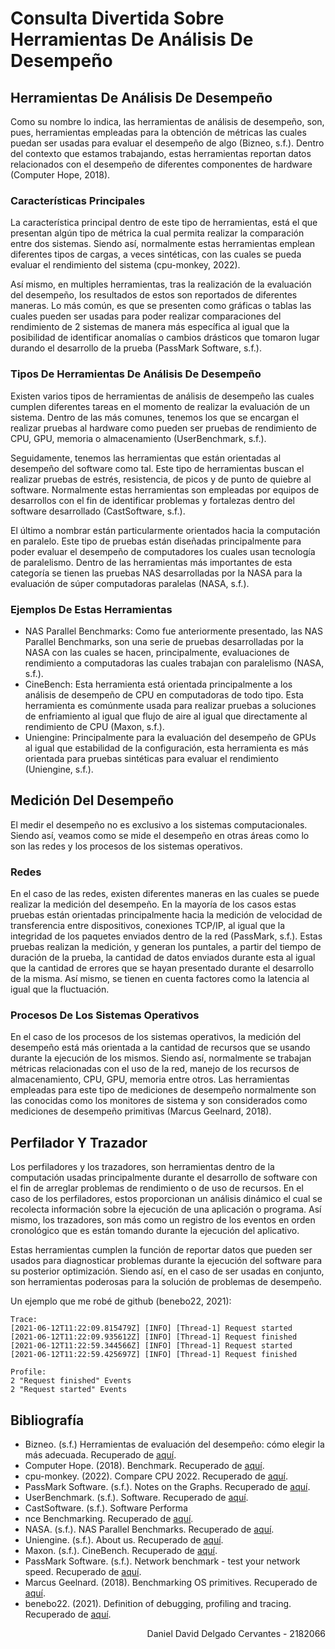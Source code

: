 # Consulta Divertida Sobre Herramientas De Análisis De Desempeño

## Herramientas De Análisis De Desempeño

Como su nombre lo indica, las herramientas de análisis de desempeño, son, pues, herramientas empleadas para la obtención de métricas las cuales puedan ser usadas para evaluar el desempeño de algo (Bizneo, s.f.). Dentro del contexto que estamos trabajando, estas herramientas reportan datos relacionados con el desempeño de diferentes componentes de hardware (Computer Hope, 2018).

### Características Principales

La característica principal dentro de este tipo de herramientas, está el que presentan algún tipo de métrica la cual permita realizar la comparación entre dos sistemas. Siendo así, normalmente estas herramientas emplean diferentes tipos de cargas, a veces sintéticas, con las cuales se pueda evaluar el rendimiento del sistema (cpu-monkey, 2022).

Así mismo, en multiples herramientas, tras la realización de la evaluación del desempeño, los resultados de estos son reportados de diferentes maneras. Lo más común, es que se presenten como gráficas o tablas las cuales pueden ser usadas para poder realizar comparaciones del rendimiento de 2 sistemas de manera más específica al igual que la posibilidad de identificar anomalías o cambios drásticos que tomaron lugar durando el desarrollo de la prueba (PassMark Software, s.f.).

### Tipos De Herramientas De Análisis De Desempeño

Existen varios tipos de herramientas de análisis de desempeño las cuales cumplen diferentes tareas en el momento de realizar la evaluación de un sistema. Dentro de las más comunes, tenemos los que se encargan el realizar pruebas al hardware como pueden ser pruebas de rendimiento de CPU, GPU, memoria o almacenamiento (UserBenchmark, s.f.).

Seguidamente, tenemos las herramientas que están orientadas al desempeño del software como tal. Este tipo de herramientas buscan el realizar pruebas de estrés, resistencia, de picos y de punto de quiebre al software. Normalmente estas herramientas son empleadas por equipos de desarrollos con el fin de identificar problemas y fortalezas dentro del software desarrollado (CastSoftware, s.f.).

El último a nombrar están particularmente orientados hacia la computación en paralelo. Este tipo de pruebas están diseñadas principalmente para poder evaluar el desempeño de computadores los cuales usan tecnología de paralelismo. Dentro de las herramientas más importantes de esta categoría se tienen las pruebas NAS desarrolladas por la NASA para la evaluación de súper computadoras paralelas (NASA, s.f.).

### Ejemplos De Estas Herramientas

-   NAS Parallel Benchmarks: Como fue anteriormente presentado, las NAS Parallel Benchmarks, son una serie de pruebas desarrolladas por la NASA con las cuales se hacen, principalmente, evaluaciones de rendimiento a computadoras las cuales trabajan con paralelismo (NASA, s.f.).
-   CineBench: Esta herramienta está orientada principalmente a los análisis de desempeño de CPU en computadoras de todo tipo. Esta herramienta es comúnmente usada para realizar pruebas a soluciones de enfriamiento al igual que flujo de aire al igual que directamente al rendimiento de CPU (Maxon, s.f.).
-   Uniengine: Principalmente para la evaluación del desempeño de GPUs al igual que estabilidad de la configuración, esta herramienta es más orientada para pruebas sintéticas para evaluar el rendimiento (Uniengine, s.f.).

## Medición Del Desempeño

El medir el desempeño no es exclusivo a los sistemas computacionales. Siendo así, veamos como se mide el desempeño en otras áreas como lo son las redes y los procesos de los sistemas operativos.

### Redes

En el caso de las redes, existen diferentes maneras en las cuales se puede realizar la medición del desempeño. En la mayoría de los casos estas pruebas están orientadas principalmente hacia la medición de velocidad de transferencia entre dispositivos, conexiones TCP/IP, al igual que la integridad de los paquetes enviados dentro de la red (PassMark, s.f.). Estas pruebas realizan la medición, y generan los puntales, a partir del tiempo de duración de la prueba, la cantidad de datos enviados durante esta al igual que la cantidad de errores que se hayan presentado durante el desarrollo de la misma. Así mismo, se tienen en cuenta factores como la latencia al igual que la fluctuación.

### Procesos De Los Sistemas Operativos

En el caso de los procesos de los sistemas operativos, la medición del desempeño está más orientada a la cantidad de recursos que se usando durante la ejecución de los mismos. Siendo así, normalmente se trabajan métricas relacionadas con el uso de la red, manejo de los recursos de almacenamiento, CPU, GPU, memoria entre otros. Las herramientas empleadas para este tipo de mediciones de desempeño normalmente son las conocidas como los monitores de sistema y son considerados como mediciones de desempeño primitivas (Marcus Geelnard, 2018).

## Perfilador Y Trazador

Los perfiladores y los trazadores, son herramientas dentro de la computación usadas principalmente durante el desarrollo de software con el fin de arreglar problemas de rendimiento o de uso de recursos. En el caso de los perfiladores, estos proporcionan un análisis dinámico el cual se recolecta información sobre la ejecución de una aplicación o programa. Así mismo, los trazadores, son más como un registro de los eventos en orden cronológico que es están tomando durante la ejecución del aplicativo.

Estas herramientas cumplen la función de reportar datos que pueden ser usados para diagnosticar problemas durante la ejecución del software para su posterior optimización. Siendo así, en el caso de ser usadas en conjunto, son herramientas poderosas para la solución de problemas de desempeño.

Un ejemplo que me robé de github (benebo22, 2021):

```
Trace:
[2021-06-12T11:22:09.815479Z] [INFO] [Thread-1] Request started
[2021-06-12T11:22:09.935612Z] [INFO] [Thread-1] Request finished
[2021-06-12T11:22:59.344566Z] [INFO] [Thread-1] Request started
[2021-06-12T11:22:59.425697Z] [INFO] [Thread-1] Request finished

Profile:
2 "Request finished" Events
2 "Request started" Events
```

## Bibliografía

-   Bizneo. (s.f.) Herramientas de evaluación del desempeño: cómo elegir la más adecuada. Recuperado de [aquí](https://www.bizneo.com/blog/herramientas-de-evaluacion-del-desempeno/).
-   Computer Hope. (2018). Benchmark. Recuperado de [aquí](https://www.computerhope.com/jargon/b/benchmar.htm).
-   cpu-monkey. (2022). Compare CPU 2022. Recuperado de [aquí](https://www.cpu-monkey.com/en/).
-   PassMark Software. (s.f.). Notes on the Graphs. Recuperado de [aquí](https://www.cpubenchmark.net/graph_notes.html).
-   UserBenchmark. (s.f.). Software. Recuperado de [aquí](https://www.userbenchmark.com/page/about).
-   CastSoftware. (s.f.). Software Performa
-   nce Benchmarking. Recuperado de [aquí](https://www.castsoftware.com/glossary/software-performance-benchmarking-modeling).
-   NASA. (s.f.). NAS Parallel Benchmarks. Recuperado de [aquí](https://www.nas.nasa.gov/software/npb.html).
-   Uniengine. (s.f.). About us. Recuperado de [aquí](https://benchmark.unigine.com/about).
-   Maxon. (s.f.). CineBench. Recuperado de [aquí](https://www.maxon.net/en/cinebench).
-   PassMark Software. (s.f.). Network benchmark - test your network speed. Recuperado de [aquí](https://www.passmark.com/products/performancetest/pt_advnet.php).
-   Marcus Geelnard. (2018). Benchmarking OS primitives. Recuperado de [aquí](https://www.bitsnbites.eu/benchmarking-os-primitives/).
-   benebo22. (2021). Definition of debugging, profiling and tracing. Recuperado de [aquí](https://stackoverflow.com/questions/41725613/definition-of-debugging-profiling-and-tracing).

<div style="text-align: right"> Daniel David Delgado Cervantes - 2182066 </div>
